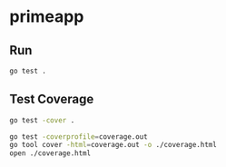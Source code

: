 # primeapp

## Run

```sh
go test .
```

## Test Coverage

```sh
go test -cover .

go test -coverprofile=coverage.out
go tool cover -html=coverage.out -o ./coverage.html
open ./coverage.html
```
